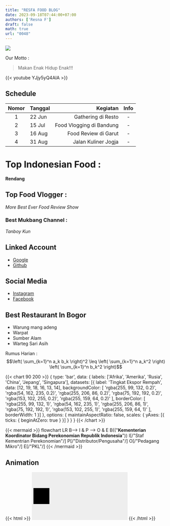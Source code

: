 ```yaml
---
title: "RESFA FOOD BLOG"
date: 2023-09-18T07:44:00+07:00
authors: ['Resna F']
draft: false
math: true
url: "0048"
---
```


![](https://blogger.googleusercontent.com/img/a/AVvXsEhztYJiLnF4Q54f5RVMG_7TKl1ctWSwM3_lBmKSl9yZ4eB_vT16rmeBsayUUzi1c0EuYgs7Kl3Eom6JwOeyC-TvqarNGQ3jy9axS-TrLO3dIlo3WRV8PhywHCVnyCRdCdaHMGquSUilrtUYp3Yzw48nOLjMdKgEi3k3qio3ubuqj1ic_r2bLc4GIbUq=s300)

Our Motto :
> Makan Enak Hidup Enak!!!

{{< youtube YJjy5yQ4AIA >}}


## Schedule 
Nomor | Tanggal | Kegiatan | Info
:-: | :- | -: | :-:
1 | 22 Jun | Gathering di Resto | -
2 | 15 Jul | Food Vlogging di Bandung | -
3 | 16 Aug | Food Review di Garut | -
4 | 31 Aug | Jalan Kuliner Jogja | -

# Top Indonesian Food :
**Rendang**

## Top Food Vlogger :
_More Best Ever Food Review Show_

### Best Mukbang Channel :
_Tanboy Kun_


## Linked Account
+ [Google](https://www.google.com/)
+ [Github](https://github.com)

## Social Media
+ [Instagram](https://www.instagram.com/)
+ [Facebook](https://www.facebook.com/)

## Best Restaurant In Bogor
* Warung mang adeng
* Warpat
* Sumber Alam
* Warteg Sari Asih


Rumus Harian : 
$$\left( \sum_{k=1}^n a_k b_k \right)^2 \leq \left( \sum_{k=1}^n a_k^2 \right) \left( \sum_{k=1}^n b_k^2 \right)$$




{{< chart 90 200 >}}
{
    type: 'bar',
    data: {
        labels: ['Afrika', 'Amerika', 'Rusia', 'China', 'Jepang', 'Singapura'],
        datasets: [{
            label: 'Tingkat Ekspor Rempah',
            data: [12, 19, 18, 16, 13, 14],
            backgroundColor: [
                'rgba(255, 99, 132, 0.2)',
                'rgba(54, 162, 235, 0.2)',
                'rgba(255, 206, 86, 0.2)',
                'rgba(75, 192, 192, 0.2)',
                'rgba(153, 102, 255, 0.2)',
                'rgba(255, 159, 64, 0.2)'
            ],
            borderColor: [
                'rgba(255, 99, 132, 1)',
                'rgba(54, 162, 235, 1)',
                'rgba(255, 206, 86, 1)',
                'rgba(75, 192, 192, 1)',
                'rgba(153, 102, 255, 1)',
                'rgba(255, 159, 64, 1)'
            ],
            borderWidth: 1
        }]
    },
    options: {
        maintainAspectRatio: false,
        scales: {
            yAxes: [{
                ticks: {
                    beginAtZero: true
                }
            }]
        }
    }
}
{{< /chart >}}

{{< mermaid >}}
flowchart LR
  B--> I & P --> O & E
  B(("<b>Kementerian Koordinator Bidang Perekonomian Republik Indonesia</b>"))
  I[/"Staf Kementrian Perekonomian"/]
  P[/"Distributor/Pengusaha"/]
  O[/"Pedagang Mikro"/]
  E[/"PKL"/]
{{< /mermaid >}}


## Animation
{{< html >}}
<svg style="background: #eee;">
  <rect x="0" y="50" width="50" height="50">
    <animate
      attributeName="x"
      from="0" to="300"
      begin="0s" dur="2s"
      repeatCount="indefinite" />
  </rect>
</svg>
{{< /html >}}
